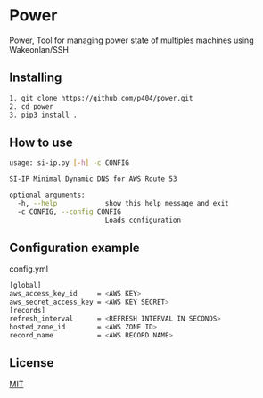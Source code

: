 # Power

Power, Tool for managing power state of multiples machines using Wakeonlan/SSH

## Installing
```bash
1. git clone https://github.com/p404/power.git
2. cd power
3. pip3 install .
```
## How to use
```bash
usage: si-ip.py [-h] -c CONFIG

SI-IP Minimal Dynamic DNS for AWS Route 53

optional arguments:
  -h, --help            show this help message and exit
  -c CONFIG, --config CONFIG
                        Loads configuration
```
## Configuration example
config.yml
```bash
[global]
aws_access_key_id     = <AWS KEY>
aws_secret_access_key = <AWS KEY SECRET>
[records]
refresh_interval      = <REFRESH INTERVAL IN SECONDS>
hosted_zone_id        = <AWS ZONE ID>
record_name           = <AWS RECORD NAME>
```
## License
[MIT](https://github.com/p404/power/blob/master/LICENSE)
